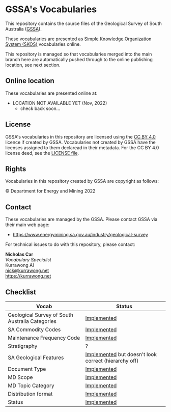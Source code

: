 # GSSA's Vocabularies

This repository contains the source files of the Geological Survey of South Australia ([GSSA](https://www.energymining.sa.gov.au/industry/geological-survey)). 

These vocabularies are presented as [Simple Knowledge Organization System (SKOS)](https://www.w3.org/TR/skos-reference/) vocabularies online. 

This repository is managed so that vocabularies merged into the main branch here are automatically pushed through to the online publishing location, see next section.

## Online location

These vocabularies are presented online at:

* LOCATION NOT AVAILABLE YET (Nov, 2022)
    * check back soon...

## License  
GSSA's vocabularies in this repository are licensed using the [CC BY 4.0](https://creativecommons.org/licenses/by/4.0/) licence if created by GSSA. Vocabularies not created by GSSA have the licenses assigned to them declaread in their metadata. For the CC BY 4.0 license deed, see the [LICENSE file](LICENSE).

## Rights

Vocabularies in this repository created by GSSA are copyright as follows:

&copy; Department for Energy and Mining 2022

## Contact

These vocabularies are managed by the GSSA. Please contact GSSA via their main web page:

* <https://www.energymining.sa.gov.au/industry/geological-survey>

For technical issues to do with this repository, please contact:

**Nicholas Car**  
_Vocabulary Specialist_  
Kurrawong AI  
<nick@kurrawong.net>  
<https://kurrawong.net>

## Checklist

**Vocab** | **Status**
--- | ---
Geological Survey of South Australia Categories | [Implemented](https://prezcli.azurewebsites.net/vocab/gssa-categories)
SA Commodity Codes | [Implemented](https://prezcli.azurewebsites.net/vocab/commodity-codes)
Maintenance Frequency Code | [Implemented](https://prezcli.azurewebsites.net/vocab/MD_MaintenanceFrequencyCode)
Stratigraphy | ?
SA Geological Features | [Implemented](https://prezcli.azurewebsites.net/vocab/sa-geological-features) but doesn't look correct (hierarchy off)
Document Type | [Implemented](https://prezcli.azurewebsites.net/vocab/gssa-doc-types)
MD Scope | [Implemented](https://prezcli.azurewebsites.net/vocab/MD_ScopeCode)
MD Topic Category | [Implemented](https://prezcli.azurewebsites.net/vocab/topic-categories)
Distribution format | [Implemented](https://prezcli.azurewebsites.net/vocab/distribution-formats)
Status | [Implemented](https://prezcli.azurewebsites.net/vocab/work-status)
